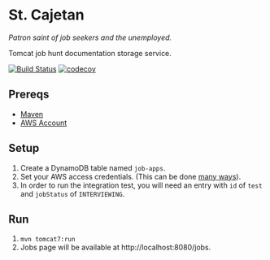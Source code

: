 # St. Cajetan
*Patron saint of job seekers and the unemployed.*

Tomcat job hunt documentation storage service.

[![Build Status](https://travis-ci.org/emilytrabert/st-cajetan.svg?branch=master)](https://travis-ci.org/emilytrabert/st-cajetan) [![codecov](https://codecov.io/gh/emilytrabert/st-cajetan/branch/master/graph/badge.svg)](https://codecov.io/gh/emilytrabert/st-cajetan)

## Prereqs

* [Maven](https://maven.apache.org/download.cgi)
* [AWS Account](https://aws.amazon.com)

## Setup

1. Create a DynamoDB table named `job-apps`.
2. Set your AWS access credentials. (This can be done [many ways](https://docs.aws.amazon.com/sdk-for-java/v1/developer-guide/credentials.html)).
3. In order to run the integration test, you will need an entry with `id` of `test` and `jobStatus` of `INTERVIEWING`.

## Run

1. `mvn tomcat7:run`
2. Jobs page will be available at http://localhost:8080/jobs.

